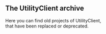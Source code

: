 ## The UtilityClient archive 
Here you can find old projects of UtilityClient,<br>
that have been replaced or deprecated.
